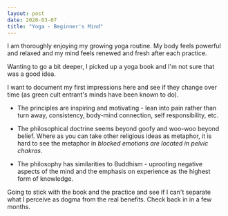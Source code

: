```yaml
---
layout: post
date: 2020-03-07
title: "Yoga - Beginner's Mind"
---
```

I am thoroughly enjoying my growing yoga routine. My body feels powerful and relaxed and my mind feels renewed and fresh after each practice.

Wanting to go a bit deeper, I picked up a yoga book and I'm not sure that was a good idea.

I want to document my first impressions here and see if they change over time (as green cult entrant's minds have been known to do).

- The principles are inspiring and motivating - lean into pain rather than turn away, consistency, body-mind connection, self responsibility, etc.     

- The philosophical doctrine seems beyond goofy and woo-woo beyond belief. Where as you can take other religious ideas as metaphor, it is hard to see the metaphor in _blocked emotions are located in pelvic chakras_.  

- The philosophy has similarities to Buddhism - uprooting negative aspects of the mind and the emphasis on experience as the highest form of knowledge.

Going to stick with the book and the practice and see if I can't separate what I perceive as dogma from the real benefits. Check back in in a few months.
